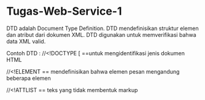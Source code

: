 # Tugas-Web-Service-1

DTD adalah Document Type Definition. DTD mendefinisikan struktur elemen dan atribut dari dokumen XML. DTD digunakan untuk memverifikasi bahwa data XML valid.

Contoh DTD :
//<!DOCTYPE [ ==untuk mengidentifikasi jenis dokumen HTML

//<!ELEMENT == mendefinisikan bahwa elemen pesan mengandung beberapa elemen

//<!ATTLIST == teks yang tidak membentuk markup
